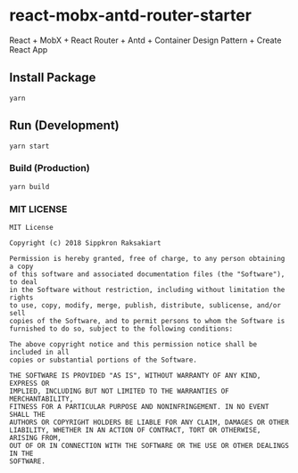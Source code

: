 # react-mobx-antd-router-starter
React + MobX + React Router + Antd + Container Design Pattern + Create React App

## Install Package
```
yarn
```
## Run (Development)
```
yarn start
```
### Build (Production)
```
yarn build
```
### MIT LICENSE
```
MIT License

Copyright (c) 2018 Sippkron Raksakiart

Permission is hereby granted, free of charge, to any person obtaining a copy
of this software and associated documentation files (the "Software"), to deal
in the Software without restriction, including without limitation the rights
to use, copy, modify, merge, publish, distribute, sublicense, and/or sell
copies of the Software, and to permit persons to whom the Software is
furnished to do so, subject to the following conditions:

The above copyright notice and this permission notice shall be included in all
copies or substantial portions of the Software.

THE SOFTWARE IS PROVIDED "AS IS", WITHOUT WARRANTY OF ANY KIND, EXPRESS OR
IMPLIED, INCLUDING BUT NOT LIMITED TO THE WARRANTIES OF MERCHANTABILITY,
FITNESS FOR A PARTICULAR PURPOSE AND NONINFRINGEMENT. IN NO EVENT SHALL THE
AUTHORS OR COPYRIGHT HOLDERS BE LIABLE FOR ANY CLAIM, DAMAGES OR OTHER
LIABILITY, WHETHER IN AN ACTION OF CONTRACT, TORT OR OTHERWISE, ARISING FROM,
OUT OF OR IN CONNECTION WITH THE SOFTWARE OR THE USE OR OTHER DEALINGS IN THE
SOFTWARE.
```